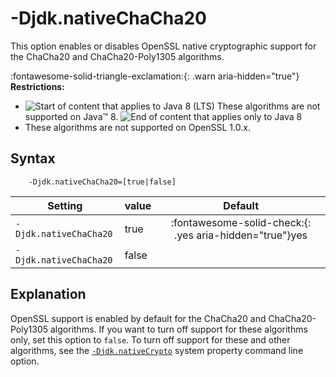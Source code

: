 <!--
* Copyright (c) 2017, 2024 IBM Corp. and others
*
* This program and the accompanying materials are made
* available under the terms of the Eclipse Public License 2.0
* which accompanies this distribution and is available at
* https://www.eclipse.org/legal/epl-2.0/ or the Apache
* License, Version 2.0 which accompanies this distribution and
* is available at https://www.apache.org/licenses/LICENSE-2.0.
*
* This Source Code may also be made available under the
* following Secondary Licenses when the conditions for such
* availability set forth in the Eclipse Public License, v. 2.0
* are satisfied: GNU General Public License, version 2 with
* the GNU Classpath Exception [1] and GNU General Public
* License, version 2 with the OpenJDK Assembly Exception [2].
*
* [1] https://www.gnu.org/software/classpath/license.html
* [2] https://openjdk.org/legal/assembly-exception.html
*
* SPDX-License-Identifier: EPL-2.0 OR Apache-2.0 OR GPL-2.0-only WITH Classpath-exception-2.0 OR GPL-2.0-only WITH OpenJDK-assembly-exception-1.0
-->

# -Djdk.nativeChaCha20

This option enables or disables OpenSSL native cryptographic support for the ChaCha20 and ChaCha20-Poly1305 algorithms.

:fontawesome-solid-triangle-exclamation:{: .warn aria-hidden="true"} **Restrictions:**

- ![Start of content that applies to Java 8 (LTS)](cr/java8.png) These algorithms are not supported on Java&trade; 8. ![End of content that applies only to Java 8](cr/java_close_lts.png)
- These algorithms are not supported on OpenSSL 1.0.x.


## Syntax

        -Djdk.nativeChaCha20=[true|false]


| Setting           | value    | Default                                                                        |
|-------------------|----------|:------------------------------------------------------------------------------:|
| `-Djdk.nativeChaCha20` | true     | :fontawesome-solid-check:{: .yes aria-hidden="true"}<span class="sr-only">yes</span> |
| `-Djdk.nativeChaCha20` | false    |                                                                                |

## Explanation

OpenSSL support is enabled by default for the ChaCha20 and ChaCha20-Poly1305 algorithms. If you want to turn off support for these algorithms only, set this option to `false`. To turn off support for these and other algorithms, see the [`-Djdk.nativeCrypto`](djdknativecrypto.md) system property command line option.




<!-- ==== END OF TOPIC ==== djdknativechacha20.md ==== -->

